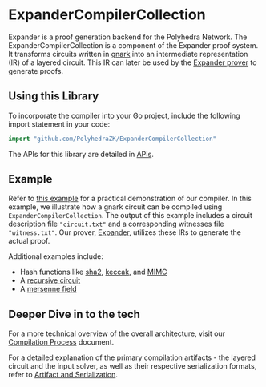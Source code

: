 # ExpanderCompilerCollection

Expander is a proof generation backend for the Polyhedra Network. The ExpanderCompilerCollection is a component of the Expander proof system. It transforms circuits written in [gnark](https://github.com/Consensys/gnark) into an intermediate representation (IR) of a layered circuit. This IR can later be used by the [Expander prover](https://github.com/PolyhedraZK/Expander) to generate proofs.

## Using this Library

To incorporate the compiler into your Go project, include the following import statement in your code:

```go
import "github.com/PolyhedraZK/ExpanderCompilerCollection"
```

The APIs for this library are detailed in [APIs](./docs/apis.md).

## Example 

Refer to [this example](./docs/example.md) for a practical demonstration of our compiler. In this example, we illustrate how a gnark circuit can be compiled using `ExpanderCompilerCollection`. The output of this example includes a circuit description file `"circuit.txt"` and a corresponding witnesses file `"witness.txt"`. Our prover, [Expander](https://github.com/PolyhedraZK/Expander), utilizes these IRs to generate the actual proof.

Additional examples include:
- Hash functions like [sha2](./examples/gnark_std_sha2/main.go), [keccak](./examples/keccak/main.go), and [MIMC](./examples/mimc/main.go)
- A [recursive circuit](./examples/gnark_recursive_proof/main.go)
- A [mersenne field](./examples/m31_field/main.go)

## Deeper Dive in to the tech

For a more technical overview of the overall architecture, visit our [Compilation Process](./docs/compilation_process.md) document.

For a detailed explanation of the primary compilation artifacts - the layered circuit and the input solver, as well as their respective serialization formats, refer to [Artifact and Serialization](./docs/artifact_and_serialization.md).